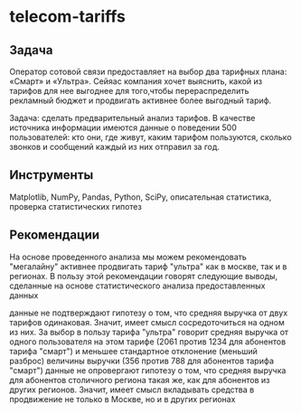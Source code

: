 # telecom-tariffs

## **Задача**
Оператор сотовой связи предоставляет на выбор два тарифных плана: «Смарт» и «Ультра». Сейяас компания хочет выяснить, какой из тарифов для нее выгоднее для того,чтобы перераспределить рекламный бюджет и продвигать активнее более выгодный тариф.

Задача: сделать предварительный анализ тарифов. В качестве источника информации имеются данные о поведении 500 пользователей: кто они, где живут, каким тарифом пользуются, сколько звонков и сообщений каждый из них отправил за год.

## **Инструменты**
Matplotlib, NumPy, Pandas, Python, SciPy, описательная статистика, проверка статистических гипотез

## **Рекомендации**
На основе проведенного анализа мы можем рекомендовать "мегалайну" активнее продвигать тариф "ультра" как в москве, так и в регионах. В пользу этой рекомендации говорят следующие выводы, сделанные на основе статистического анализа предоставленных данных

данные не подтверждают гипотезу о том, что средняя выручка от двух тарифов одинаковая. Значит, имеет смысл сосредоточиться на одном из них. За выбор в пользу тарифа "ультра" говорит средняя выручка от одного пользователя на этом тарифе (2061 против 1234 для абонентов тарифа "смарт") и меньшее стандартное отклонение (меньший разброс) величины выручки (356 против 788 для абонентов тарифа "смарт")
данные не опровергают гипотезу о том, что средняя выручка для абонентов столичного региона такая же, как для абонентов из других регионов. Значит, имеет смысл вкладывать средства в продвижение не только в Москве, но и в других регионах
